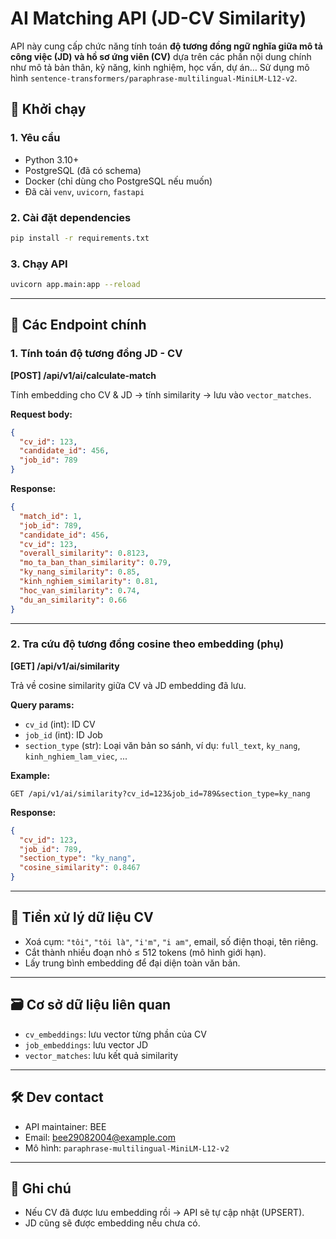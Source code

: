 # AI Matching API (JD-CV Similarity)

API này cung cấp chức năng tính toán **độ tương đồng ngữ nghĩa giữa mô tả công việc (JD) và hồ sơ ứng viên (CV)** dựa trên các phần nội dung chính như mô tả bản thân, kỹ năng, kinh nghiệm, học vấn, dự án… Sử dụng mô hình `sentence-transformers/paraphrase-multilingual-MiniLM-L12-v2`.

## 🚀 Khởi chạy

### 1. Yêu cầu
- Python 3.10+
- PostgreSQL (đã có schema)
- Docker (chỉ dùng cho PostgreSQL nếu muốn)
- Đã cài `venv`, `uvicorn`, `fastapi`

### 2. Cài đặt dependencies

```bash
pip install -r requirements.txt
```

### 3. Chạy API

```bash
uvicorn app.main:app --reload
```

---

## 🧠 Các Endpoint chính

### 1. Tính toán độ tương đồng JD - CV

**[POST] /api/v1/ai/calculate-match**

Tính embedding cho CV & JD → tính similarity → lưu vào `vector_matches`.

**Request body:**

```json
{
  "cv_id": 123,
  "candidate_id": 456,
  "job_id": 789
}
```

**Response:**

```json
{
  "match_id": 1,
  "job_id": 789,
  "candidate_id": 456,
  "cv_id": 123,
  "overall_similarity": 0.8123,
  "mo_ta_ban_than_similarity": 0.79,
  "ky_nang_similarity": 0.85,
  "kinh_nghiem_similarity": 0.81,
  "hoc_van_similarity": 0.74,
  "du_an_similarity": 0.66
}
```

---

### 2. Tra cứu độ tương đồng cosine theo embedding (phụ)

**[GET] /api/v1/ai/similarity**

Trả về cosine similarity giữa CV và JD embedding đã lưu.

**Query params:**

- `cv_id` (int): ID CV
- `job_id` (int): ID Job
- `section_type` (str): Loại văn bản so sánh, ví dụ: `full_text`, `ky_nang`, `kinh_nghiem_lam_viec`, ...

**Example:**

```http
GET /api/v1/ai/similarity?cv_id=123&job_id=789&section_type=ky_nang
```

**Response:**

```json
{
  "cv_id": 123,
  "job_id": 789,
  "section_type": "ky_nang",
  "cosine_similarity": 0.8467
}
```

---

## 🧼 Tiền xử lý dữ liệu CV

- Xoá cụm: `"tôi"`, `"tôi là"`, `"i'm"`, `"i am"`, email, số điện thoại, tên riêng.
- Cắt thành nhiều đoạn nhỏ ≤ 512 tokens (mô hình giới hạn).
- Lấy trung bình embedding để đại diện toàn văn bản.

---

## 🗃️ Cơ sở dữ liệu liên quan

- `cv_embeddings`: lưu vector từng phần của CV
- `job_embeddings`: lưu vector JD
- `vector_matches`: lưu kết quả similarity

---

## 🛠 Dev contact

- API maintainer: BEE
- Email: bee29082004@example.com
- Mô hình: `paraphrase-multilingual-MiniLM-L12-v2`

---

## 📌 Ghi chú

- Nếu CV đã được lưu embedding rồi → API sẽ tự cập nhật (UPSERT).
- JD cũng sẽ được embedding nếu chưa có.
